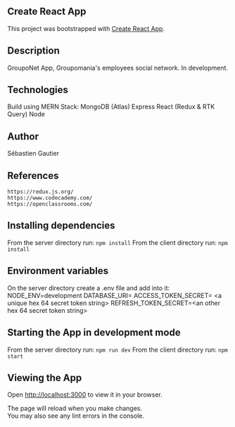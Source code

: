 ## Create React App

This project was bootstrapped with [Create React App](https://github.com/facebook/create-react-app).

## Description

GroupoNet App, Groupomania's employees social network. In development.

## Technologies

Build using MERN Stack:
    MongoDB (Atlas)
    Express
    React (Redux & RTK Query)
    Node

## Author

Sébastien Gautier

## References

    https://redux.js.org/
    https://www.codecademy.com/
    https://openclassrooms.com/

## Installing dependencies

From the server directory run: `npm install`
From the client directory run: `npm install`

## Environment variables

On the server directory create a .env file and add into it:
    NODE_ENV=development
    DATABASE_URI= <your mongodb connection string>
    ACCESS_TOKEN_SECRET= <a unique hex 64 secret token string>
    REFRESH_TOKEN_SECRET=<an other hex 64 secret token string>


## Starting the App in development mode

From the server directory run: `npm run dev`
From the client directory run: `npm start`

## Viewing the App

Open [http://localhost:3000](http://localhost:3000) to view it in your browser.

The page will reload when you make changes.\
You may also see any lint errors in the console.


